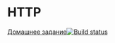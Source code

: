 HTTP
===========
[Домашнее задание](https://bob0kaaa.github.io/ahj-http-frontend/)[![Build status](https://ci.appveyor.com/api/projects/status/a99mv8vy9qa4y9k9/branch/master?svg=true)](https://ci.appveyor.com/project/bob0kaaa/ahj-http-frontend/branch/master)